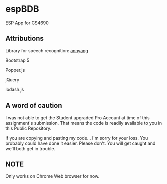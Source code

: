 # espBDB

ESP App for CS4690

## Attributions

Library for speech recognition: [annyang](https://www.talater.com/annyang/)

Bootstrap 5

Popper.js

jQuery

lodash.js

## A word of caution

I was not able to get the Student upgraded Pro Account at time of this assignment's submission. That means the code is readily available to you in this Public Repository.

If you are copying and pasting my code... I'm sorry for your loss. You probably could have done it easier. Please don't. You will get caught and we'll both get in trouble.

## NOTE

Only works on Chrome Web browser for now.

